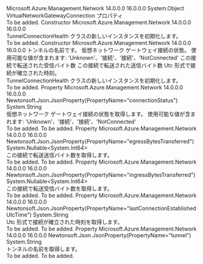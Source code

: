 <Type Name="TunnelConnectionHealth" FullName="Microsoft.Azure.Management.Network.Models.TunnelConnectionHealth">
  <TypeSignature Language="C#" Value="public class TunnelConnectionHealth" />
  <TypeSignature Language="ILAsm" Value=".class public auto ansi beforefieldinit TunnelConnectionHealth extends System.Object" />
  <TypeSignature Language="DocId" Value="T:Microsoft.Azure.Management.Network.Models.TunnelConnectionHealth" />
  <TypeSignature Language="VB.NET" Value="Public Class TunnelConnectionHealth" />
  <TypeSignature Language="F#" Value="type TunnelConnectionHealth = class" />
  <AssemblyInfo>
    <AssemblyName>Microsoft.Azure.Management.Network</AssemblyName>
    <AssemblyVersion>14.0.0.0</AssemblyVersion>
    <AssemblyVersion>16.0.0.0</AssemblyVersion>
  </AssemblyInfo>
  <Base>
    <BaseTypeName>System.Object</BaseTypeName>
  </Base>
  <Interfaces />
  <Docs>
    <summary>
            VirtualNetworkGatewayConnection プロパティ
            </summary>
    <remarks>To be added.</remarks>
  </Docs>
  <Members>
    <Member MemberName=".ctor">
      <MemberSignature Language="C#" Value="public TunnelConnectionHealth ();" />
      <MemberSignature Language="ILAsm" Value=".method public hidebysig specialname rtspecialname instance void .ctor() cil managed" />
      <MemberSignature Language="DocId" Value="M:Microsoft.Azure.Management.Network.Models.TunnelConnectionHealth.#ctor" />
      <MemberSignature Language="VB.NET" Value="Public Sub New ()" />
      <MemberType>Constructor</MemberType>
      <AssemblyInfo>
        <AssemblyName>Microsoft.Azure.Management.Network</AssemblyName>
        <AssemblyVersion>14.0.0.0</AssemblyVersion>
        <AssemblyVersion>16.0.0.0</AssemblyVersion>
      </AssemblyInfo>
      <Parameters />
      <Docs>
        <summary>
            TunnelConnectionHealth クラスの新しいインスタンスを初期化します。
            </summary>
        <remarks>To be added.</remarks>
      </Docs>
    </Member>
    <Member MemberName=".ctor">
      <MemberSignature Language="C#" Value="public TunnelConnectionHealth (string tunnel = null, string connectionStatus = null, Nullable&lt;long&gt; ingressBytesTransferred = null, Nullable&lt;long&gt; egressBytesTransferred = null, string lastConnectionEstablishedUtcTime = null);" />
      <MemberSignature Language="ILAsm" Value=".method public hidebysig specialname rtspecialname instance void .ctor(string tunnel, string connectionStatus, valuetype System.Nullable`1&lt;int64&gt; ingressBytesTransferred, valuetype System.Nullable`1&lt;int64&gt; egressBytesTransferred, string lastConnectionEstablishedUtcTime) cil managed" />
      <MemberSignature Language="DocId" Value="M:Microsoft.Azure.Management.Network.Models.TunnelConnectionHealth.#ctor(System.String,System.String,System.Nullable{System.Int64},System.Nullable{System.Int64},System.String)" />
      <MemberSignature Language="VB.NET" Value="Public Sub New (Optional tunnel As String = null, Optional connectionStatus As String = null, Optional ingressBytesTransferred As Nullable(Of Long) = null, Optional egressBytesTransferred As Nullable(Of Long) = null, Optional lastConnectionEstablishedUtcTime As String = null)" />
      <MemberSignature Language="F#" Value="new Microsoft.Azure.Management.Network.Models.TunnelConnectionHealth : string * string * Nullable&lt;int64&gt; * Nullable&lt;int64&gt; * string -&gt; Microsoft.Azure.Management.Network.Models.TunnelConnectionHealth" Usage="new Microsoft.Azure.Management.Network.Models.TunnelConnectionHealth (tunnel, connectionStatus, ingressBytesTransferred, egressBytesTransferred, lastConnectionEstablishedUtcTime)" />
      <MemberType>Constructor</MemberType>
      <AssemblyInfo>
        <AssemblyName>Microsoft.Azure.Management.Network</AssemblyName>
        <AssemblyVersion>14.0.0.0</AssemblyVersion>
        <AssemblyVersion>16.0.0.0</AssemblyVersion>
      </AssemblyInfo>
      <Parameters>
        <Parameter Name="tunnel" Type="System.String" />
        <Parameter Name="connectionStatus" Type="System.String" />
        <Parameter Name="ingressBytesTransferred" Type="System.Nullable&lt;System.Int64&gt;" />
        <Parameter Name="egressBytesTransferred" Type="System.Nullable&lt;System.Int64&gt;" />
        <Parameter Name="lastConnectionEstablishedUtcTime" Type="System.String" />
      </Parameters>
      <Docs>
        <param name="tunnel">トンネルの名前です。</param>
        <param name="connectionStatus">仮想ネットワーク ゲートウェイ接続の状態。 使用可能な値が含まれます: 'Unknown'、'接続'、'接続'、'NotConnected'</param>
        <param name="ingressBytesTransferred">この接続で転送された受信バイト数</param>
        <param name="egressBytesTransferred">この接続で転送された送信バイト数</param>
        <param name="lastConnectionEstablishedUtcTime">Utc 形式で接続が確立された時刻。</param>
        <summary>
            TunnelConnectionHealth クラスの新しいインスタンスを初期化します。
            </summary>
        <remarks>To be added.</remarks>
      </Docs>
    </Member>
    <Member MemberName="ConnectionStatus">
      <MemberSignature Language="C#" Value="public string ConnectionStatus { get; }" />
      <MemberSignature Language="ILAsm" Value=".property instance string ConnectionStatus" />
      <MemberSignature Language="DocId" Value="P:Microsoft.Azure.Management.Network.Models.TunnelConnectionHealth.ConnectionStatus" />
      <MemberSignature Language="VB.NET" Value="Public ReadOnly Property ConnectionStatus As String" />
      <MemberSignature Language="F#" Value="member this.ConnectionStatus : string" Usage="Microsoft.Azure.Management.Network.Models.TunnelConnectionHealth.ConnectionStatus" />
      <MemberType>Property</MemberType>
      <AssemblyInfo>
        <AssemblyName>Microsoft.Azure.Management.Network</AssemblyName>
        <AssemblyVersion>14.0.0.0</AssemblyVersion>
        <AssemblyVersion>16.0.0.0</AssemblyVersion>
      </AssemblyInfo>
      <Attributes>
        <Attribute>
          <AttributeName>Newtonsoft.Json.JsonProperty(PropertyName="connectionStatus")</AttributeName>
        </Attribute>
      </Attributes>
      <ReturnValue>
        <ReturnType>System.String</ReturnType>
      </ReturnValue>
      <Docs>
        <summary>
            仮想ネットワーク ゲートウェイ接続の状態を取得します。 使用可能な値が含まれます: 'Unknown'、'接続'、'接続'、'NotConnected'
            </summary>
        <value>To be added.</value>
        <remarks>To be added.</remarks>
      </Docs>
    </Member>
    <Member MemberName="EgressBytesTransferred">
      <MemberSignature Language="C#" Value="public Nullable&lt;long&gt; EgressBytesTransferred { get; }" />
      <MemberSignature Language="ILAsm" Value=".property instance valuetype System.Nullable`1&lt;int64&gt; EgressBytesTransferred" />
      <MemberSignature Language="DocId" Value="P:Microsoft.Azure.Management.Network.Models.TunnelConnectionHealth.EgressBytesTransferred" />
      <MemberSignature Language="VB.NET" Value="Public ReadOnly Property EgressBytesTransferred As Nullable(Of Long)" />
      <MemberSignature Language="F#" Value="member this.EgressBytesTransferred : Nullable&lt;int64&gt;" Usage="Microsoft.Azure.Management.Network.Models.TunnelConnectionHealth.EgressBytesTransferred" />
      <MemberType>Property</MemberType>
      <AssemblyInfo>
        <AssemblyName>Microsoft.Azure.Management.Network</AssemblyName>
        <AssemblyVersion>14.0.0.0</AssemblyVersion>
        <AssemblyVersion>16.0.0.0</AssemblyVersion>
      </AssemblyInfo>
      <Attributes>
        <Attribute>
          <AttributeName>Newtonsoft.Json.JsonProperty(PropertyName="egressBytesTransferred")</AttributeName>
        </Attribute>
      </Attributes>
      <ReturnValue>
        <ReturnType>System.Nullable&lt;System.Int64&gt;</ReturnType>
      </ReturnValue>
      <Docs>
        <summary>
            この接続で転送送信バイト数を取得します。
            </summary>
        <value>To be added.</value>
        <remarks>To be added.</remarks>
      </Docs>
    </Member>
    <Member MemberName="IngressBytesTransferred">
      <MemberSignature Language="C#" Value="public Nullable&lt;long&gt; IngressBytesTransferred { get; }" />
      <MemberSignature Language="ILAsm" Value=".property instance valuetype System.Nullable`1&lt;int64&gt; IngressBytesTransferred" />
      <MemberSignature Language="DocId" Value="P:Microsoft.Azure.Management.Network.Models.TunnelConnectionHealth.IngressBytesTransferred" />
      <MemberSignature Language="VB.NET" Value="Public ReadOnly Property IngressBytesTransferred As Nullable(Of Long)" />
      <MemberSignature Language="F#" Value="member this.IngressBytesTransferred : Nullable&lt;int64&gt;" Usage="Microsoft.Azure.Management.Network.Models.TunnelConnectionHealth.IngressBytesTransferred" />
      <MemberType>Property</MemberType>
      <AssemblyInfo>
        <AssemblyName>Microsoft.Azure.Management.Network</AssemblyName>
        <AssemblyVersion>14.0.0.0</AssemblyVersion>
        <AssemblyVersion>16.0.0.0</AssemblyVersion>
      </AssemblyInfo>
      <Attributes>
        <Attribute>
          <AttributeName>Newtonsoft.Json.JsonProperty(PropertyName="ingressBytesTransferred")</AttributeName>
        </Attribute>
      </Attributes>
      <ReturnValue>
        <ReturnType>System.Nullable&lt;System.Int64&gt;</ReturnType>
      </ReturnValue>
      <Docs>
        <summary>
            この接続で転送受信バイト数を取得します。
            </summary>
        <value>To be added.</value>
        <remarks>To be added.</remarks>
      </Docs>
    </Member>
    <Member MemberName="LastConnectionEstablishedUtcTime">
      <MemberSignature Language="C#" Value="public string LastConnectionEstablishedUtcTime { get; }" />
      <MemberSignature Language="ILAsm" Value=".property instance string LastConnectionEstablishedUtcTime" />
      <MemberSignature Language="DocId" Value="P:Microsoft.Azure.Management.Network.Models.TunnelConnectionHealth.LastConnectionEstablishedUtcTime" />
      <MemberSignature Language="VB.NET" Value="Public ReadOnly Property LastConnectionEstablishedUtcTime As String" />
      <MemberSignature Language="F#" Value="member this.LastConnectionEstablishedUtcTime : string" Usage="Microsoft.Azure.Management.Network.Models.TunnelConnectionHealth.LastConnectionEstablishedUtcTime" />
      <MemberType>Property</MemberType>
      <AssemblyInfo>
        <AssemblyName>Microsoft.Azure.Management.Network</AssemblyName>
        <AssemblyVersion>14.0.0.0</AssemblyVersion>
        <AssemblyVersion>16.0.0.0</AssemblyVersion>
      </AssemblyInfo>
      <Attributes>
        <Attribute>
          <AttributeName>Newtonsoft.Json.JsonProperty(PropertyName="lastConnectionEstablishedUtcTime")</AttributeName>
        </Attribute>
      </Attributes>
      <ReturnValue>
        <ReturnType>System.String</ReturnType>
      </ReturnValue>
      <Docs>
        <summary>
            Utc 形式で接続が確立された時刻を取得します。
            </summary>
        <value>To be added.</value>
        <remarks>To be added.</remarks>
      </Docs>
    </Member>
    <Member MemberName="Tunnel">
      <MemberSignature Language="C#" Value="public string Tunnel { get; }" />
      <MemberSignature Language="ILAsm" Value=".property instance string Tunnel" />
      <MemberSignature Language="DocId" Value="P:Microsoft.Azure.Management.Network.Models.TunnelConnectionHealth.Tunnel" />
      <MemberSignature Language="VB.NET" Value="Public ReadOnly Property Tunnel As String" />
      <MemberSignature Language="F#" Value="member this.Tunnel : string" Usage="Microsoft.Azure.Management.Network.Models.TunnelConnectionHealth.Tunnel" />
      <MemberType>Property</MemberType>
      <AssemblyInfo>
        <AssemblyName>Microsoft.Azure.Management.Network</AssemblyName>
        <AssemblyVersion>14.0.0.0</AssemblyVersion>
        <AssemblyVersion>16.0.0.0</AssemblyVersion>
      </AssemblyInfo>
      <Attributes>
        <Attribute>
          <AttributeName>Newtonsoft.Json.JsonProperty(PropertyName="tunnel")</AttributeName>
        </Attribute>
      </Attributes>
      <ReturnValue>
        <ReturnType>System.String</ReturnType>
      </ReturnValue>
      <Docs>
        <summary>
            トンネルの名前を取得します。
            </summary>
        <value>To be added.</value>
        <remarks>To be added.</remarks>
      </Docs>
    </Member>
  </Members>
</Type>